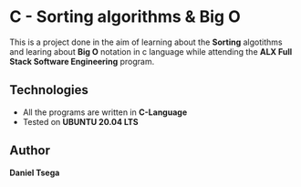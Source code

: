 # C - Sorting algorithms & Big O
This is a project done in the aim of learning about the **Sorting** algotithms and learing about **Big O** notation in c language while attending the **ALX Full Stack Software Engineering** program.

## Technologies
* All the programs are written in **C-Language**
* Tested on **UBUNTU 20.04 LTS**

## Author
**Daniel Tsega**
